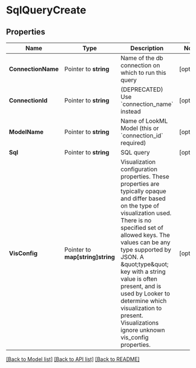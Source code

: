 # SqlQueryCreate

## Properties

Name | Type | Description | Notes
------------ | ------------- | ------------- | -------------
**ConnectionName** | Pointer to **string** | Name of the db connection on which to run this query | [optional] 
**ConnectionId** | Pointer to **string** | (DEPRECATED) Use &#x60;connection_name&#x60; instead | [optional] 
**ModelName** | Pointer to **string** | Name of LookML Model (this or &#x60;connection_id&#x60; required) | [optional] 
**Sql** | Pointer to **string** | SQL query | [optional] 
**VisConfig** | Pointer to **map[string]string** | Visualization configuration properties. These properties are typically opaque and differ based on the type of visualization used. There is no specified set of allowed keys. The values can be any type supported by JSON. A \&quot;type\&quot; key with a string value is often present, and is used by Looker to determine which visualization to present. Visualizations ignore unknown vis_config properties. | [optional] 

[[Back to Model list]](../README.md#documentation-for-models) [[Back to API list]](../README.md#documentation-for-api-endpoints) [[Back to README]](../README.md)


